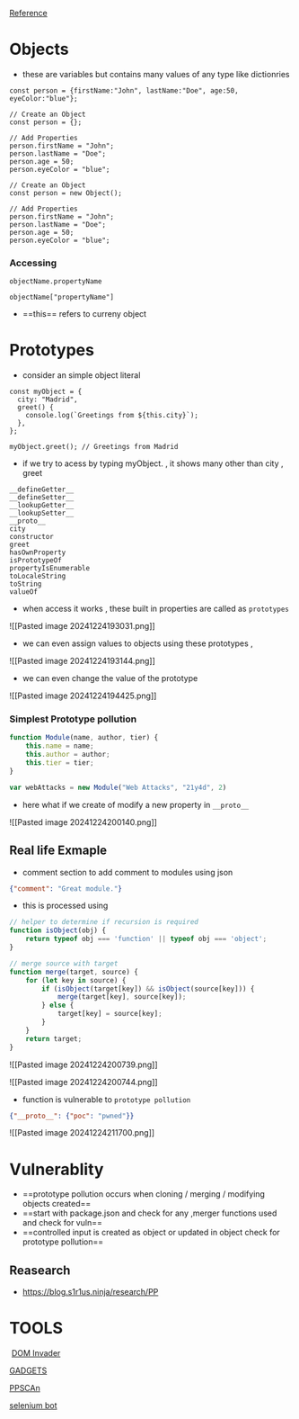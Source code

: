 [Reference](https://medium.com/@zub3r.infosec/exploiting-prototype-pollutions-220f188438b2)


# Objects

- these are variables but contains many values of any type like dictionries

```
const person = {firstName:"John", lastName:"Doe", age:50, eyeColor:"blue"};  

```

```
// Create an Object  
const person = {};  
  
// Add Properties  
person.firstName = "John";  
person.lastName = "Doe";  
person.age = 50;  
person.eyeColor = "blue";
```


```
// Create an Object  
const person = new Object();  
  
// Add Properties  
person.firstName = "John";  
person.lastName = "Doe";  
person.age = 50;  
person.eyeColor = "blue";
```

### Accessing 

```
objectName.propertyName

objectName["propertyName"]
```


- ==this==  refers to curreny object

# Prototypes

- consider an simple object literal 

```
const myObject = {
  city: "Madrid",
  greet() {
    console.log(`Greetings from ${this.city}`);
  },
};

myObject.greet(); // Greetings from Madrid

```

- if we try to acess by typing myObject. , it shows many other than city , greet

```
__defineGetter__
__defineSetter__
__lookupGetter__
__lookupSetter__
__proto__
city
constructor
greet
hasOwnProperty
isPrototypeOf
propertyIsEnumerable
toLocaleString
toString
valueOf
```

- when access it works , these built in properties are called as `prototypes`


![[Pasted image 20241224193031.png]]

- we can even assign values  to objects using  these prototypes , 

![[Pasted image 20241224193144.png]]

- we can even change the value of the prototype 

![[Pasted image 20241224194425.png]]

### Simplest Prototype pollution

```javascript
function Module(name, author, tier) {
	this.name = name;
	this.author = author;
	this.tier = tier;
}

var webAttacks = new Module("Web Attacks", "21y4d", 2)
```
- here  what if we create of modify a new property in `__proto__` 

![[Pasted image 20241224200140.png]]


## Real life Exmaple

- comment section to add comment to modules using json

```json
{"comment": "Great module."}
```


- this is processed using 

```javascript
// helper to determine if recursion is required
function isObject(obj) {
	return typeof obj === 'function' || typeof obj === 'object';
}

// merge source with target
function merge(target, source) {
	for (let key in source) {
		if (isObject(target[key]) && isObject(source[key])) {
			merge(target[key], source[key]);
		} else {
			target[key] = source[key];
		}
	}
	return target;
}
```

![[Pasted image 20241224200739.png]]

![[Pasted image 20241224200744.png]]

- function is vulnerable to `prototype pollution`

```json
{"__proto__": {"poc": "pwned"}}
```

![[Pasted image 20241224211700.png]]

# Vulnerablity


- ==prototype pollution occurs  when cloning / merging / modifying objects created==
- ==start with package.json and check for any ,merger functions used and check for vuln==
- ==controlled input is created as object or updated in object check for prototype pollution==



## Reasearch 

- https://blog.s1r1us.ninja/research/PP
# TOOLS

 [DOM Invader](https://portswigger.net/burp/documentation/desktop/tools/dom-invader)

[GADGETS](https://github.com/BlackFan/client-side-prototype-pollution )

[PPSCAn](https://github.com/msrkp/PPScan)

[selenium bot](https://blog.s1r1us.ninja/research/PP#h.nk720ax4pdn0)
